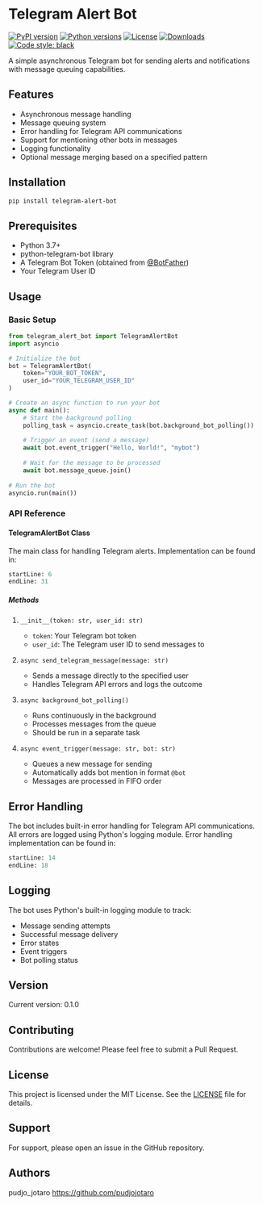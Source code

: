 # Telegram Alert Bot

[![PyPI version](https://img.shields.io/pypi/v/telegram-alert-bot.svg)](https://pypi.org/project/telegram-alert-bot/)
[![Python versions](https://img.shields.io/pypi/pyversions/telegram-alert-bot.svg)](https://pypi.org/project/telegram-alert-bot/)
[![License](https://img.shields.io/github/license/pudjojotaro/telegram-alert-bot)](https://github.com/pudjojotaro/telegram-alert-bot/blob/main/LICENSE)
[![Downloads](https://img.shields.io/pypi/dm/telegram-alert-bot)](https://pypi.org/project/telegram-alert-bot/)
[![Code style: black](https://img.shields.io/badge/code%20style-black-000000.svg)](https://github.com/psf/black)

A simple asynchronous Telegram bot for sending alerts and notifications with message queuing capabilities.

## Features

- Asynchronous message handling
- Message queuing system
- Error handling for Telegram API communications
- Support for mentioning other bots in messages
- Logging functionality
- Optional message merging based on a specified pattern

## Installation

```bash
pip install telegram-alert-bot

```

## Prerequisites

- Python 3.7+
- python-telegram-bot library
- A Telegram Bot Token (obtained from [@BotFather](https://t.me/botfather))
- Your Telegram User ID

## Usage

### Basic Setup

```python
from telegram_alert_bot import TelegramAlertBot
import asyncio

# Initialize the bot
bot = TelegramAlertBot(
    token="YOUR_BOT_TOKEN",
    user_id="YOUR_TELEGRAM_USER_ID"
)

# Create an async function to run your bot
async def main():
    # Start the background polling
    polling_task = asyncio.create_task(bot.background_bot_polling())
    
    # Trigger an event (send a message)
    await bot.event_trigger("Hello, World!", "mybot")
    
    # Wait for the message to be processed
    await bot.message_queue.join()
    
# Run the bot
asyncio.run(main())
```

### API Reference

#### TelegramAlertBot Class

The main class for handling Telegram alerts. Implementation can be found in:
```python:src/telegram_alert_bot/bot.py
startLine: 6
endLine: 31
```

##### Methods

1. `__init__(token: str, user_id: str)`
   - `token`: Your Telegram bot token
   - `user_id`: The Telegram user ID to send messages to

2. `async send_telegram_message(message: str)`
   - Sends a message directly to the specified user
   - Handles Telegram API errors and logs the outcome

3. `async background_bot_polling()`
   - Runs continuously in the background
   - Processes messages from the queue
   - Should be run in a separate task

4. `async event_trigger(message: str, bot: str)`
   - Queues a new message for sending
   - Automatically adds bot mention in format `@bot`
   - Messages are processed in FIFO order

## Error Handling

The bot includes built-in error handling for Telegram API communications. All errors are logged using Python's logging module. Error handling implementation can be found in:
```python:src/telegram_alert_bot/bot.py
startLine: 14
endLine: 18
```

## Logging

The bot uses Python's built-in logging module to track:
- Message sending attempts
- Successful message delivery
- Error states
- Event triggers
- Bot polling status

## Version

Current version: 0.1.0

## Contributing

Contributions are welcome! Please feel free to submit a Pull Request.

## License

This project is licensed under the MIT License. See the [LICENSE](LICENSE) file for details.

## Support

For support, please open an issue in the GitHub repository.

## Authors

pudjo_jotaro 
https://github.com/pudjojotaro
